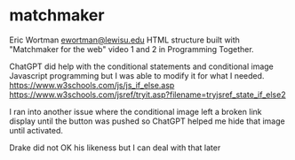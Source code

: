 # matchmaker
Eric Wortman
ewortman@lewisu.edu
HTML structure built with "Matchmaker for the web" video 1 and 2 in Programming Together.

ChatGPT did help with the conditional statements and conditional image Javascript programming but I was able to modify it for what I needed.
    https://www.w3schools.com/js/js_if_else.asp
    https://www.w3schools.com/jsref/tryit.asp?filename=tryjsref_state_if_else2



I ran into another issue where the conditional image left a broken link display until the button was pushed so ChatGPT helped me hide that image until activated.

Drake did not OK his likeness but I can deal with that later
